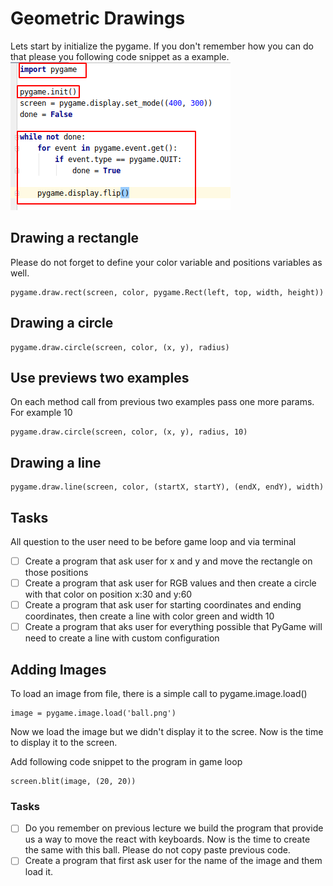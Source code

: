 # Geometric Drawings
Lets start by initialize the pygame. If you don't remember how you can do that
please you following code snippet as a example.
![PyGameFirstImage](../images/gameloop.png)

## Drawing a rectangle
Please do not forget to define your color variable and positions variables as well.
```python3
pygame.draw.rect(screen, color, pygame.Rect(left, top, width, height))
```

## Drawing a circle
```python3
pygame.draw.circle(screen, color, (x, y), radius)
```

## Use previews two examples
On each method call from previous two examples pass one more params. For example 10
```python3
pygame.draw.circle(screen, color, (x, y), radius, 10)
```

## Drawing a line
```python3
pygame.draw.line(screen, color, (startX, startY), (endX, endY), width)
```

## Tasks
All question to the user need to be before game loop and via terminal
- [ ] Create a program that ask user for x and y and move the rectangle on those positions
- [ ] Create a program that ask user for RGB values and then create a circle with that color on position  x:30 and y:60
- [ ] Create a program that ask user for starting coordinates and ending coordinates, then create a line with color green and width 10
- [ ] Create a program that aks user for everything possible that PyGame will need to create a line with custom configuration

## Adding Images
To load an image from file, there is a simple call to pygame.image.load()
```python3
image = pygame.image.load('ball.png')
```
Now we load the image but we didn't display it to the scree. Now is the time to display it to the screen.

Add following code snippet to the program in game loop
```python3
screen.blit(image, (20, 20))
```
### Tasks 
- [ ] Do you remember on previous lecture we build the program that provide us a way to move the react with keyboards.
Now is the time to create the same with this ball. Please do not copy paste previous code.
- [ ] Create a program that first ask user for the name of the image and them load it.
